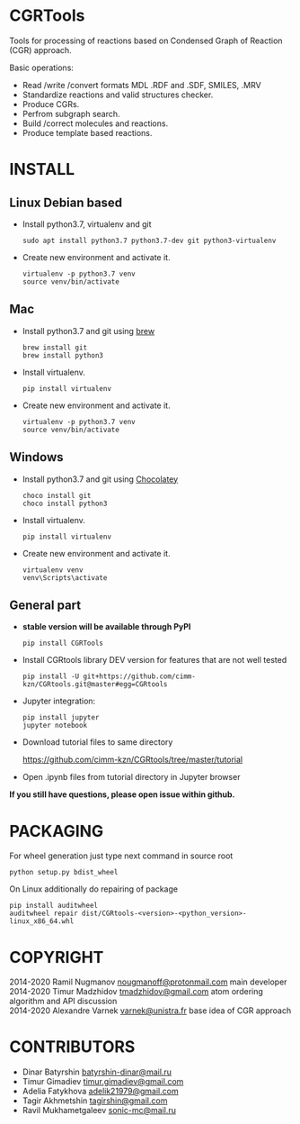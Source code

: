 CGRTools
========
Tools for processing of reactions based on Condensed Graph of Reaction (CGR) approach.

Basic operations:
   - Read /write /convert formats MDL .RDF and .SDF, SMILES, .MRV
   - Standardize reactions and valid structures checker.
   - Produce CGRs.
   - Perfrom subgraph search.
   - Build /correct molecules and reactions.
   - Produce template based reactions.
    
INSTALL
=======

Linux Debian based
------------------

* Install python3.7, virtualenv and git

    ```
    sudo apt install python3.7 python3.7-dev git python3-virtualenv
    ```
    
* Create new environment and activate it.

    ```
    virtualenv -p python3.7 venv
    source venv/bin/activate
    ```

Mac
---
* Install python3.7 and git using [brew](<https://brew.sh>)

    ```
    brew install git
    brew install python3
    ```
    
* Install virtualenv.

    ```
    pip install virtualenv
    ```

* Create new environment and activate it.

    ```
    virtualenv -p python3.7 venv
    source venv/bin/activate
    ```
    
Windows
-------

* Install python3.7 and git using [Chocolatey](<https://chocolatey.org/>)

    ```
    choco install git
    choco install python3
    ```
    
* Install virtualenv.

    ```
    pip install virtualenv
    ```

* Create new environment and activate it.

    ```
    virtualenv venv
    venv\Scripts\activate
    ```

General part
------------

* **stable version will be available through PyPI**

    ```
    pip install CGRTools
    ```    
    
* Install CGRtools library DEV version for features that are not well tested

    ```
    pip install -U git+https://github.com/cimm-kzn/CGRtools.git@master#egg=CGRtools
    ```

* Jupyter integration:

    ```
    pip install jupyter
    jupyter notebook
    ```
    
* Download tutorial files to same directory

   <https://github.com/cimm-kzn/CGRtools/tree/master/tutorial>

* Open .ipynb files from tutorial directory in Jupyter browser

**If you still have questions, please open issue within github.**

PACKAGING
=========

For wheel generation just type next command in source root

    python setup.py bdist_wheel

On Linux additionally do repairing of package

    pip install auditwheel
    auditwheel repair dist/CGRtools-<version>-<python_version>-linux_x86_64.whl

COPYRIGHT
=========

2014-2020 Ramil Nugmanov <nougmanoff@protonmail.com> main developer  
2014-2020 Timur Madzhidov <tmadzhidov@gmail.com> atom ordering algorithm and API discussion  
2014-2020 Alexandre Varnek <varnek@unistra.fr> base idea of CGR approach

CONTRIBUTORS
============

* Dinar Batyrshin <batyrshin-dinar@mail.ru>
* Timur Gimadiev <timur.gimadiev@gmail.com>
* Adelia Fatykhova <adelik21979@gmail.com>
* Tagir Akhmetshin <tagirshin@gmail.com>
* Ravil Mukhametgaleev <sonic-mc@mail.ru>
